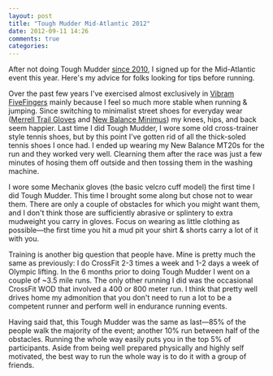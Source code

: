 ```yaml
---
layout: post
title: "Tough Mudder Mid-Atlantic 2012"
date: 2012-09-11 14:26
comments: true
categories: 
---
```

After not doing Tough Mudder [since 2010](http://dinomite.net/blog/2010/tough-mudder-norcal-2010/),
I signed up for the Mid-Atlantic event this year.  Here's my advice for folks
looking for tips before running.

Over the past few years I've exercised almost exclusively in [Vibram
FiveFingers](http://www.vibramfivefingers.com/index.htm) mainly because I feel
so much more stable when running & jumping.  Since switching to minimalist
street shoes for everyday wear ([Merrell Trail Gloves](http://www.merrell.com/US/en-us/Product.mvc.aspx/22875M/50390/Mens/Barefoot-Run-Trail-Glove)
and [New Balance Minimus](http://www.amazon.com/dp/B004KZP5AG/ref=as_li_ss_til?tag=dinomitenet-20&camp=0&creative=0&linkCode=as4&creativeASIN=B004KZP5AG&adid=05E13DHZT6EMTB01FEFZ))
my knees, hips, and back seem happier.  Last time I did Tough Mudder, I wore
some old cross-trainer style tennis shoes, but by this point I've gotten rid of
all the thick-soled tennis shoes I once had.  I ended up wearing my New Balance
MT20s for the run and they worked very well.  Clearning them after the race was
just a few minutes of hosing them off outside and then tossing them in the
washing machine.

I wore some Mechanix gloves (the basic velcro cuff model) the first time I did
Tough Mudder.  This time I brought some along but chose not to wear them. There
are only a couple of obstacles for which you might want them, and I don't think
those are sufficiently abrasive or splintery to extra mudweight you carry in
gloves.  Focus on wearing as little clothing as possible—the first time you hit
a mud pit your shirt & shorts carry a lot of it with you.

Training is another big question that people have.  Mine is pretty much the same
as previously: I do CrossFit 2-3 times a week and 1-2 days a week of Olympic
lifting.  In the 6 months prior to doing Tough Mudder I went on a couple of ~3.5
mile runs.  The only other running I did was the occasional CrossFit WOD that
involved a 400 or 800 meter run.  I think that pretty well drives home my
admonition that you don't need to run a lot to be a competent runner and perform
well in endurance running events.

Having said that, this Tough Mudder was the same as last—85% of the people walk
the majority of the event; another 10% run between half of the obstacles.
Running the whole way easily puts you in the top 5% of participants.  Aside from
being well prepared physically and highly self motivated, the best way to run
the whole way is to do it with a group of friends.
